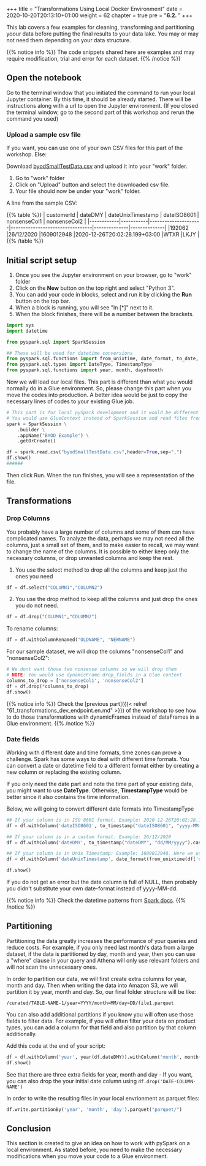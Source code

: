 +++
title = "Transformations Using Local Docker Environment"
date = 2020-10-20T20:13:10+01:00
weight = 62
chapter = true
pre = "<b>6.2. </b>"
+++

This lab covers a few examples for cleaning, transforming and partitioning yoour data before putting the final results to your data lake. You may or may not need them depending on your data structure.

{{% notice info %}}
The code snippets shared here are examples and may require modification, trial and error for each dataset.
{{% /notice %}}

## Open the notebook

Go to the terminal window that you initiated the command to run your local Jupyter container. By this time, it should be already started. There will be instructions along with a url to open the Jupyter environment. (If you closed the terminal window, go to the second part of this workshop and rerun the command you used)

### Upload a sample csv file

If you want, you can use one of your own CSV files for this part of the workshop. Else:

Download [byodSmallTestData.csv](byodSmallTestData.csv) and upload it into your "work" folder.
1. Go to "work" folder
2. Click on "Upload" button and select the downloaded csv file.
3. Your file should now be under your "work" folder.

A line from the sample CSV:

{{% table %}}
| customerId | dateDMY   | dateUnixTimestamp   | dateISO8601                     | nonsenseCol1 | nonsenseCol2 |
|------------|-----------|---------------------|---------------------------------|--------------|--------------|
|192062      |26/12/2020 |1609012948           |2020-12-26T20:02:28.199+03:00    |WTXR          |LKJY          |
{{% /table %}}


## Initial script setup
1. Once you see the Jupyter environment on your browser, go to "work" folder
2. Click on the **New** button on the top right and select "Python 3". 
3. You can add your code in blocks, select and run it by clicking the **Run** button on the top bar.
4. When a block is running, you will see "In [*]" next to it.
5. When the block finishes, there will be a number between the brackets.

``` python
import sys
import datetime

from pyspark.sql import SparkSession

## These will be used for datetime conversions
from pyspark.sql.functions import from_unixtime, date_format, to_date, to_timestamp
from pyspark.sql.types import DateType, TimestampType
from pyspark.sql.functions import year, month, dayofmonth
```

Now we will load our local files. This part is different than what you would normally do in a Glue environment. So, please change this part when you move the codes into production. A better idea would be just to copy the necessary lines of codes to your existing Glue job. 

```python
# This part is for local pySpark development and it would be different for Glue
# You would use GlueContext instead of SparkSession and read files from S3
spark = SparkSession \
    .builder \
    .appName("BYOD Example") \
    .getOrCreate()

df = spark.read.csv("byodSmallTestData.csv",header=True,sep=",")
df.show()
######
```
Then click Run. When the run finishes, you will see a representation of the file.

## Transformations

### Drop Columns

You probably have a large number of columns and some of them can have complicated names. To analyze the data, perhaps we may not need all the columns, just a small set of them, and to make easier to recall, we may want to change the name of the columns. It is possible to either keep only the necessary columns, or drop unwanted columns and keep the rest.


1. You use the select method to drop all the columns and keep just the ones you need

``` python
df = df.select("COLUMN1","COLUMN2")

```

2. You use the drop method to keep all the columns and just drop the ones you do not need. 

``` python
df = df.drop("COLUMN1","COLUMN2")

```

To rename columns:

```python
df = df.withColumnRenamed("OLDNAME", "NEWNAME")
```

For our sample dataset, we will drop the columns "nonsenseCol1" and "nonsenseCol2":
```python
# We dont want those two nonsense columns so we will drop them
# NOTE: You would use dynamicFrame.drop_fields in a Glue context
columns_to_drop = ['nonsenseCol1', 'nonsenseCol2']
df = df.drop(*columns_to_drop)
df.show()
```

{{% notice info %}}
Check the [previous part]({{< relref "61_transformations_dev_endpoint.en.md" >}}) of the workshop to see how to do those transformations with dynamicFrames instead of dataFrames in a Glue environment.
{{% /notice %}}


### Date fields

Working with different date and time formats, time zones can prove a challenge. Spark has some ways to deal with different time formats. You can convert a date or datetime field to a different format either by creating a new column or replacing the existing column.

If you only need the date part and note the time part of your existing data, you might want to use **DateType**. Otherwise, **TimestampType** would be better since it also contains the time information.

Below, we will going to convert different date formats into TimestampType

```python
## If your column is in ISO 8601 format. Example: 2020-12-26T20:02:28.199+03:00
df = df.withColumn('dateISO8601', to_timestamp("dateISO8601", "yyyy-MM-dd'T'HH:mm:ss.SSSXXX").cast(TimestampType()))

## If your column is in a custom format. Example: 26/12/2020
df = df.withColumn('dateDMY', to_timestamp("dateDMY", "dd/MM/yyyy").cast(TimestampType()))

## If your column is in Unix Timestamp: Example: 1609012948. Here we used DateType instead of TimestampType just to give an example.
df = df.withColumn('dateUnixTimestamp', date_format(from_unixtime(df['dateUnixTimestamp']), "yyyy-MM-dd").cast(DateType()))

df.show()
```


If you do not get an error but the date column is full of NULL, then probably you didn't substitute your own date-format instead of yyyy-MM-dd.

{{% notice info %}}
Check the datetime patterns from [Spark docs](https://spark.apache.org/docs/latest/sql-ref-datetime-pattern.html).
{{% /notice %}}

## Partitioning

Partitioning the data greatly increases the performance of your queries and reduce costs. For example, if you only need last month's data from a large dataset, if the data is partitioned by day, month and year, then you can use a "where" clause in your query and Athena will only use relevant folders and will not scan the unnecessary ones.

In order to partition our data, we will first create extra columns for year, month and day. Then when writing the data into Amazon S3, we will partition it by year, month and day. So, our final folder structure will be like:

```
/curated/TABLE-NAME-1/year=YYYY/month=MM/day=DD/file1.parquet
```

You can also add additional partitions if you know you will often use those fields to filter data. For example, if you will often filter your data on product types, you can add a column for that field and also partition by that column additionally.

Add this code at the end of your script:

```python
df = df.withColumn('year', year(df.dateDMY)).withColumn('month', month(df.dateDMY)).withColumn('day', dayofmonth(df.dateDMY))
df.show()

```

See that there are three extra fields for year, month and day - If you want, you can also drop the your initial date column using ```df.drop('DATE-COLUMN-NAME')```

In order to write the resulting files in your local envrionment as parquet files:

```python
df.write.partitionBy('year', 'month', 'day').parquet("parquet/")
```

## Conclusion
This section is created to give an idea on how to work with pySpark on a local environment. As stated before, you need to make the necessary modifications when you move your code to a Glue environment. 